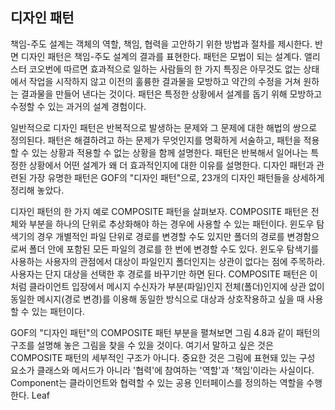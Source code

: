 ## 디자인 패턴
책임-주도 설계는 객체의 역할, 책임, 협력을 고안하기 위한 방법과 절차를 제시한다. 반면 디자인 패턴은 책임-주도 설계의 결과를 표현한다. 패턴은 모법이 되는 설계다. 앨리스터 코오번에 따르면 효과적으로 일하는 사람들의 한 가지 특징은 아무것도 없는 상태에서 작업을 시작하지 않고 이전의 훌륭한 결과물을 모방하고 약간의 수정을 거쳐 원하는 결과물을 만들어 낸다는 것이다. 패턴은 특정한 상황에서 설계를 돕기 위해 모방하고 수정할 수 있는 과거의 설계 경험이다.

일반적으로 디자인 패턴은 반복적으로 발생하는 문제와 그 문제에 대한 해법의 쌍으로 정의된다. 패턴은 해결하려고 하는 문제가 무엇인지를 명확하게 서술하고, 패턴을 적용할 수 있는 상황과 적용할 수 없는 상황을 함께 설명한다. 패턴은 반복해서 일어나는 특정한 상황에서 어떤 설계가 왜 더 효과적인지에 대한 이유를 설명한다. 디자인 패턴과 관련된 가장 유명한 패턴은 GOF의 "디자인 패턴"으로, 23개의 디자인 패턴들을 상세하게 정리해 놓았다.

디자인 패턴의 한 가지 예로 COMPOSITE 패턴을 살펴보자. COMPOSITE 패턴은 전체와 부분을 하나의 단위로 추상화해야 하는 경우에 사용할 수 있는 패턴이다. 윈도우 탐색기의 경우 개별적인 파일 단위로 경로를 변경할 수도 있지만 폴더의 경로를 변경함으로써 폴더 안에 포함된 모든 파일의 경로를 한 번에 변경할 수도 있다. 윈도우 탐색기를 사용하는 사용자의 관점에서 대상이 파일인지 폴더인지는 상관이 없다는 점에 주목하라. 사용자는 단지 대상을 선택한 후 경로를 바꾸기만 하면 된다. COMPOSITE 패턴은 이처럼 클라이언트 입장에서 메시지 수신자가 부분(파일)인지 전체(폴더)인지에 상관 없이 동일한 메시지(경로 변경)를 이용해 동일한 방식으로 대상과 상호작용하고 싶을 때 사용할 수 있는 패턴이다.

GOF의 "디자인 패턴"의 COMPOSITE 패턴 부분을 펼쳐보면 그림 4.8과 같이 패턴의 구조를 설명해 놓은 그림을 찾을 수 있을 것이다. 여기서 말하고 싶은 것은 COMPOSITE 패턴의 세부적인 구조가 아니다. 중요한 것은 그림에 표현돼 있는 구성 요소가 클래스와 메서드가 아니라 '협력'에 참여하는 '역할'과 '책임'이라는 사실이다. Component는 클라이언트와 협력할 수 있는 공용 인터페이스를 정의하는 역할을 수행한다. Leaf
